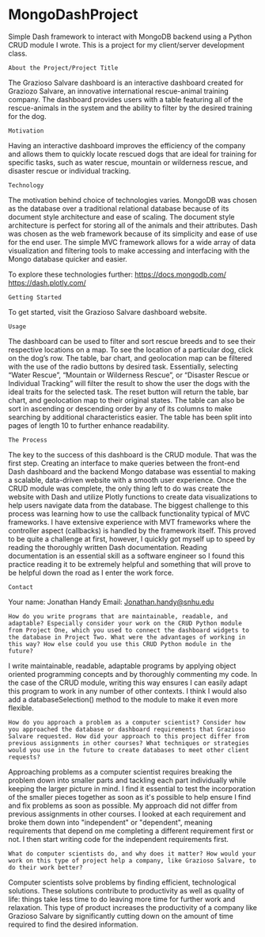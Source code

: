 # MongoDashProject
Simple Dash framework to interact with MongoDB backend using a Python CRUD module I wrote. This is a project for my client/server development class.

	About the Project/Project Title
The Grazioso Salvare dashboard is an interactive dashboard created for Graziozo Salvare, an innovative international rescue-animal training company. The dashboard provides users with a table featuring all of the rescue-animals in the system and the ability to filter by the desired training for the dog. 

	Motivation
Having an interactive dashboard improves the efficiency of the company and allows them to quickly locate rescued dogs that are ideal for training for specific tasks, such as water rescue, mountain or wilderness rescue, and disaster rescue or individual tracking.
	
	Technology
The motivation behind choice of technologies varies. MongoDB was chosen as the database over a traditional relational database because of its document style architecture and ease of scaling. The document style architecture is perfect for storing all of the animals and their attributes. Dash was chosen as the web framework because of its simplicity and ease of use for the end user. The simple MVC framework allows for a wide array of data visualization and filtering tools to make accessing and interfacing with the Mongo database quicker and easier.

To explore these technologies further:
https://docs.mongodb.com/
https://dash.plotly.com/


	Getting Started
To get started, visit the Grazioso Salvare dashboard website. 

	Usage
The dashboard can be used to filter and sort rescue breeds and to see their respective locations on a map. To see the location of a particular dog, click on the dog’s row. The table, bar chart, and geolocation map can be filtered with the use of the radio buttons by desired task. Essentially, selecting “Water Rescue”, “Mountain or Wilderness Rescue”, or “Disaster Rescue or Individual Tracking” will filter the result to show the user the dogs with the ideal traits for the selected task. The reset button will return the table, bar chart, and geolocation map to their original states. The table can also be sort in ascending or descending order by any of its columns to make searching by additional characteristics easier. The table has been split into pages of length 10 to further enhance readability.

	The Process
The key to the success of this dashboard is the CRUD module. That was the first step. Creating an interface to make queries between the front-end Dash dashboard and the backend Mongo database was essential to making a scalable, data-driven website with a smooth user experience. Once the CRUD module was complete, the only thing left to do was create the website with Dash and utilize Plotly functions to create data visualizations to help users navigate data from the database. 
The biggest challenge to this process was learning how to use the callback functionality typical of MVC frameworks. I have extensive experience with MVT frameworks where the controller aspect (callbacks) is handled by the framework itself. This proved to be quite a challenge at first, however, I quickly got myself up to speed by reading the thoroughly written Dash documentation. Reading documentation is an essential skill as a software engineer so I found this practice reading it to be extremely helpful and something that will prove to be helpful down the road as I enter the work force.

	Contact
Your name: Jonathan Handy
Email: Jonathan.handy@snhu.edu

	How do you write programs that are maintainable, readable, and adaptable? Especially consider your work on the CRUD Python module from Project One, which you used to connect the dashboard widgets to the database in Project Two. What were the advantages of working in this way? How else could you use this CRUD Python module in the future?

I write maintainable, readable, adaptable programs by applying object oriented programming concepts and by thoroughly commenting my code. In the case of the CRUD module, writing this way ensures I can easily adapt this program to work in any number of other contexts. I think I would also add a databaseSelection() method to the module to make it even more flexible.

	How do you approach a problem as a computer scientist? Consider how you approached the database or dashboard requirements that Grazioso Salvare requested. How did your approach to this project differ from previous assignments in other courses? What techniques or strategies would you use in the future to create databases to meet other client requests?

Approaching problems as a computer scientist requires breaking the problem down into smaller parts and tackling each part individually while keeping the larger picture in mind. I find it essential to test the incorporation of the smaller pieces together as soon as it's possible to help ensure I find and fix problems as soon as possible. My approach did not differ from previous assignments in other courses. I looked at each requirement and broke them down into "independent" or "dependent", meaning requirements that depend on me completing a different requirement first or not. I then start writing code for the independent requirements first.

	What do computer scientists do, and why does it matter? How would your work on this type of project help a company, like Grazioso Salvare, to do their work better?
	
Computer scientists solve problems by finding efficient, technological solutions. These solutions contribute to productivity as well as quality of life: things take less time to do leaving more time for further work and relaxation. This type of product increases the productivity of a company like Grazioso Salvare by significantly cutting down on the amount of time required to find the desired information.
